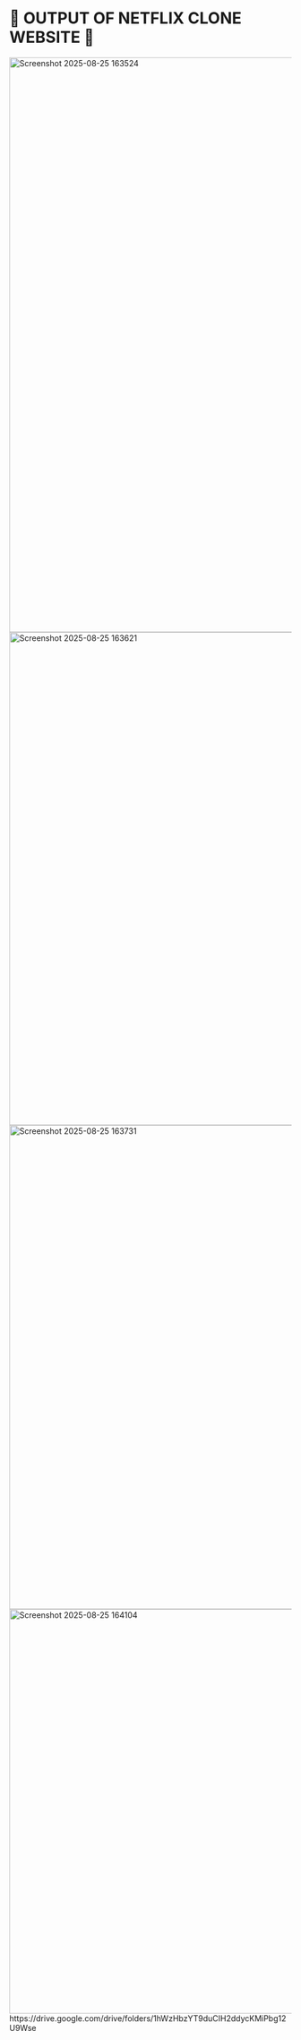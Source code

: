 # 💫 OUTPUT OF NETFLIX CLONE WEBSITE 💫
<img width="1859" height="1026" alt="Screenshot 2025-08-25 163524" src="https://github.com/user-attachments/assets/d24abfbd-c367-4cea-b54a-2ae3021adf8b" />
<img width="1896" height="880" alt="Screenshot 2025-08-25 163621" src="https://github.com/user-attachments/assets/0ff633c3-f73c-45e0-baaa-4efe52f71507" />
<img width="1895" height="864" alt="Screenshot 2025-08-25 163731" src="https://github.com/user-attachments/assets/8d10568d-df8f-4b16-b84b-a76ac17a9b7d" />
<img width="1890" height="722" alt="Screenshot 2025-08-25 164104" src="https://github.com/user-attachments/assets/57fed9f5-2919-4219-8d40-2f109849c37e" />
https://drive.google.com/drive/folders/1hWzHbzYT9duCIH2ddycKMiPbg12U9Wse
